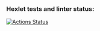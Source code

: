 ### Hexlet tests and linter status:
[![Actions Status](https://github.com/VasiliyBogdanov/python-project-lvl4/workflows/hexlet-check/badge.svg)](https://github.com/VasiliyBogdanov/python-project-lvl4/actions)